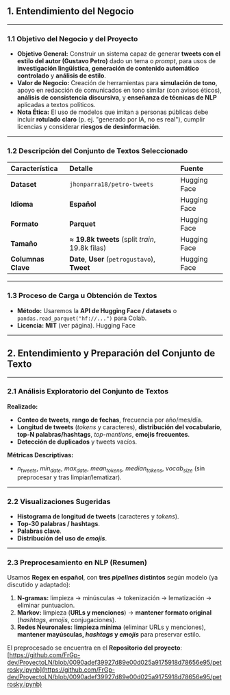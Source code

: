 ## 1. Entendimiento del Negocio
---
### 1.1 Objetivo del Negocio y del Proyecto

* **Objetivo General:** Construir un sistema capaz de generar **tweets con el estilo del autor (Gustavo Petro)** dado un tema o *prompt*, para usos de **investigación lingüística**, **generación de contenido automático controlado** y **análisis de estilo**.
* **Valor de Negocio:** Creación de herramientas para **simulación de tono**, apoyo en redacción de comunicados en tono similar (con avisos éticos), **análisis de consistencia discursiva**, y **enseñanza de técnicas de NLP** aplicadas a textos políticos.
* **Nota Ética:** El uso de modelos que imitan a personas públicas debe incluir **rotulado claro** (p. ej. "generado por IA, no es real"), cumplir licencias y considerar **riesgos de desinformación**.

---
### 1.2 Descripción del Conjunto de Textos Seleccionado

| Característica | Detalle | Fuente |
| :--- | :--- | :--- |
| **Dataset** | `jhonparra18/petro-tweets` | Hugging Face |
| **Idioma** | **Español** | Hugging Face |
| **Formato** | **Parquet** | Hugging Face |
| **Tamaño** | $\approx$ **19.8k tweets** (split *train*, 19.8k filas) | Hugging Face |
| **Columnas Clave** | **Date**, **User** (`petrogustavo`), **Tweet** | Hugging Face |

---
### 1.3 Proceso de Carga u Obtención de Textos

* **Método:** Usaremos la **API de Hugging Face / datasets** o `pandas.read_parquet("hf://...")` para Colab.
* **Licencia:** **MIT** (ver página). Hugging Face

---
## 2. Entendimiento y Preparación del Conjunto de Texto
---
### 2.1 Análisis Exploratorio del Conjunto de Textos

**Realizado:**

* **Conteo de tweets**, **rango de fechas**, frecuencia por año/mes/día.
* **Longitud de tweets** (*tokens* y caracteres), **distribución del vocabulario**, **top-N palabras/hashtags**, *top-mentions*, **emojis frecuentes**.
* **Detección de duplicados** y tweets vacíos.

**Métricas Descriptivas:**

* $n_{tweets}$, $min_{date}$, $max_{date}$, $mean_{tokens}$, $median_{tokens}$, $vocab_{size}$ (sin preprocesar y tras limpiar/lematizar).

---
### 2.2 Visualizaciones Sugeridas

* **Histograma de longitud de tweets** (caracteres y *tokens*).
* **Top-30 palabras / hashtags**.
* **Palabras clave**.
* **Distribución del uso de *emojis***.

---
### 2.3 Preprocesamiento en NLP (Resumen)

Usamos **Regex en español**, con **tres *pipelines* distintos** según modelo (ya discutido y adaptado):

1.  **N-gramas:** limpieza $\to$ minúsculas $\to$ tokenización $\to$ lematización $\to$ eliminar puntuacion.
2.  **Markov:** limpieza (**URLs y menciones**) $\to$ **mantener formato original** (*hashtags*, *emojis*, conjugaciones).
3.  **Redes Neuronales:** **limpieza mínima** (eliminar URLs y menciones), **mantener mayúsculas, *hashtags* y *emojis*** para preservar estilo.

El preprocesado se encuentra en el **Repositorio del proyecto**:
[https://github.com/FrGp-dev/ProyectoLN/blob/0090adef39927d89e00d025a9175918d78656e95/petrosky.ipynb](https://github.com/FrGp-dev/ProyectoLN/blob/0090adef39927d89e00d025a9175918d78656e95/petrosky.ipynb)

